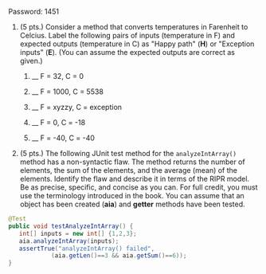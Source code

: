 Password: 1451

1. (5 pts.) Consider a method that converts temperatures in Farenheit to Celcius. Label the following pairs of inputs (temperature in F) and expected outputs (temperature in C) as "Happy path" (**H**) or "Exception inputs" (**E**). (You can assume the expected outputs are correct as given.)

     1. __ F = 32, C = 0

     2. __ F = 1000, C = 5538

     3. __ F = xyzzy, C = exception

     4. __ F = 0, C = -18

     5. __ F = -40, C = -40

2. (5 pts.) The following JUnit test method for the `analyzeIntArray()` method has a non-syntactic flaw. The method returns the number of elements, the sum of the elements, and the average (mean) of the elements. Identify the flaw and describe it in terms of the RIPR model. Be as precise, specific, and concise as you can. For full credit, you must use the terminology introduced in the book.
You can assume that an object has been created (**aia**) and **getter** methods have been tested.

```java
@Test
public void testAnalyzeIntArray() {
   int[] inputs = new int[] {1,2,3};
   aia.analyzeIntArray(inputs);
   assertTrue("analyzeIntArray() failed",
            (aia.getLen()==3 && aia.getSum()==6));
}
```
